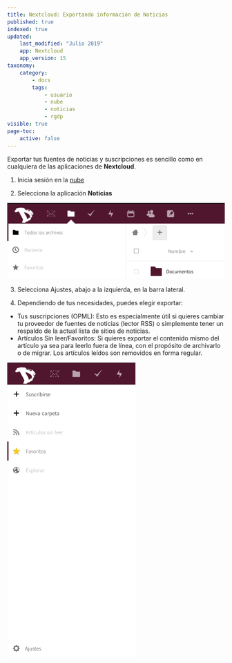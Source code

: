 ```yaml
---
title: Nextcloud: Exportando información de Noticias
published: true
indexed: true
updated:
    last_modified: "Julio 2019"		
    app: Nextcloud
    app_version: 15
taxonomy:
    category:
        - docs
        tags:
            - usuario
            - nube
            - noticias
            - rgdp
visible: true
page-toc:
    active: false
---
```


Exportar tus fuentes de noticias y suscripciones es sencillo como en cualquiera de las aplicaciones de **Nextcloud**.

1. Inicia sesión en la [nube](https://cloud.disroot.org)

2. Selecciona la aplicación **Noticias**

![](es/select_app.gif)

3. Selecciona Ajustes, abajo a la izquierda, en la barra lateral.

5. Dependiendo de tus necesidades, puedes elegir exportar:
  - Tus suscripciones (OPML): Esto es especialmente útil si quieres cambiar tu proveedor de fuentes de noticias (lector RSS) o simplemente tener un respaldo de la actual lista de sitios de noticias.
  - Artí­culos Sin leer/Favoritos: Si quieres exportar el contenido mismo del artí­culo ya sea para leerlo fuera de lí­nea, con el propósito de archivarlo o de migrar. Los artí­culos leí­dos son removidos en forma regular.

![](es/export.gif)
